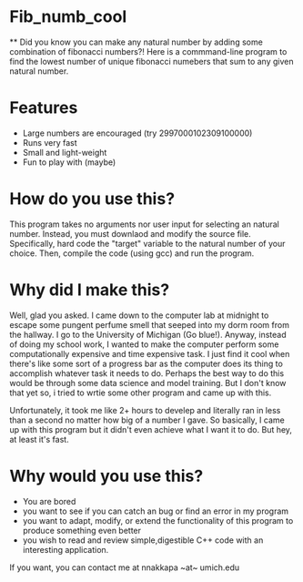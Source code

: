 # Fib_numb_cool
** Did you know you can make any natural number by adding some combination of fibonacci numbers?! 
Here is a commmand-line program to find the lowest number of unique fibonacci numebers that sum to any given natural number.
# Features
 - Large numbers are encouraged (try 2997000102309100000)
 - Runs very fast
 - Small and light-weight
 - Fun to play with (maybe)
# How do you use this?
 This program takes no arguments nor user input for selecting an natural number. Instead, you must downlaod and modify the source file. Specifically, hard code the "target" variable to the natural number of your choice. Then, compile the code (using gcc) and run the program. 
# Why did I make this?
 Well, glad you asked. I came down to the computer lab at midnight to escape some pungent perfume smell that seeped into my dorm room from the hallway. I go to the University of Michigan (Go blue!). Anyway, instead of doing my school work, I wanted to make the computer perform some computationally expensive and time expensive task. I just find it cool when there's like some sort of a progress bar as the computer does its thing to accomplish whatever task it needs to do. Perhaps the best way to do this would be through some data science and model training. But I don't know that yet so, i tried to wrtie some other program and came up with this. 
 
Unfortunately, it took me like 2+ hours to develep and literally ran in less than a second no matter how big of a number I gave. So basically, I came up with this program but it didn't even achieve what I want it to do. But hey, at least it's fast.
# Why would you use this?
  - You are bored
  - you want to see if you can catch an bug or find an error in my program
  - you want to adapt, modify, or extend the functionality of this program to produce something even better
  - you wish to read and review simple,digestible C++ code with an interesting application. 

If you want, you can contact me at nnakkapa ~at~ umich.edu
